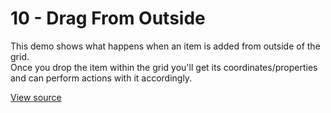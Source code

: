 # 10 - Drag From Outside 

This demo shows what happens when an item is added from outside of the grid.
<br/>
Once you drop the item within the grid you'll get its coordinates/properties and can perform actions with it accordingly.

[View source](https://github.com/merfais/vue-grid-layout-v3/blob/master/website/docs/.vuepress/components/Example10DragFromOutside.vue)

<ClientOnly>
<Example10DragFromOutside></Example10DragFromOutside>
</ClientOnly>
